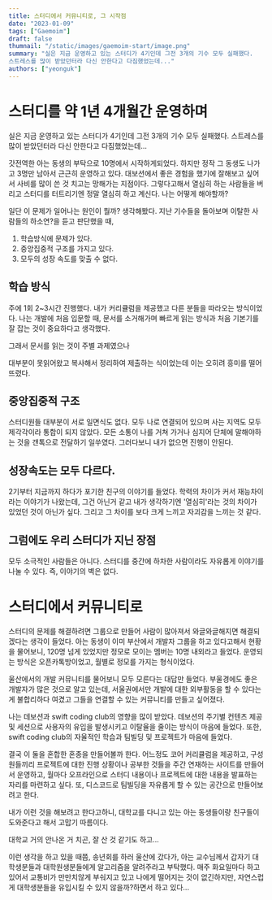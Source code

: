 ```yaml
---
title: 스터디에서 커뮤니티로, 그 시작점
date: "2023-01-09"
tags: ["Gaemoim"]
draft: false
thumnail: "/static/images/gaemoim-start/image.png"
summary: "실은 지금 운영하고 있는 스터디가 4기인데 그전 3개의 기수 모두 실패했다.
스트레스를 많이 받았던터라 다신 안한다고 다짐했었는데..."
authors: ["yeonguk"]
---
```


# 스터디를 약 1년 4개월간 운영하며

실은 지금 운영하고 있는 스터디가 4기인데 그전 3개의 기수 모두 실패했다.
스트레스를 많이 받았던터라 다신 안한다고 다짐했었는데...

갓전역한 아는 동생의 부탁으로 10명에서 시작하게되었다.
하지만 정작 그 동생도 나가고 3명만 남아서 근근히 운영하고 있다.
대보션에서 좋은 경험을 했기에 잘해보고 싶어서 사비를 많이 쓴 것 치고는 망해가는 지점이다.
그렇다고해서 열심히 하는 사람들을 버리고 스터디를 터트리기엔 정말 열심히 하고 계신다.
나는 어떻게 해야할까?

일단 이 문제가 일어나는 원인이 뭘까? 생각해봤다.
지난 기수들을 돌아보며 이탈한 사람들의 하소연?을 듣고 판단했을 때,

1. 학습방식에 문제가 있다.
2. 중앙집중적 구조를 가지고 있다.
3. 모두의 성장 속도를 맞출 수 없다.

## 학습 방식

주에 1회 2~3시간 진행했다. 내가 커리큘럼을 제공했고 다른 분들을 따라오는 방식이었다.
나는 개발에 처음 입문할 때, 문서를 소거해가며 빠르게 읽는 방식과
처음 기본기를 잘 잡는 것이 중요하다고 생각했다.

그래서 문서를 읽는 것이 주별 과제였으나

대부분이 못읽어왔고 복사해서 정리하여 제출하는 식이었는데 이는 오히려 흥미를 떨어뜨렸다.

## 중앙집중적 구조

스터디원들 대부분이 서로 일면식도 없다.
모두 나로 연결되어 있으며 사는 지역도 모두 제각각이라 통합이 되지 않았다.
모든 소통이 나를 거쳐 가거나 심지어 단체에 말해야하는 것을 갠톡으로 전달하기 일쑤였다.
그러다보니 내가 없으면 진행이 안된다.

## 성장속도는 모두 다르다.

2기부터 지금까지 하다가 포기한 친구의 이야기를 들었다.
학력의 차이가 커서 재능차이라는 이야기가 나왔는데,
그건 아닌거 같고 내가 생각하기엔 '열심히'라는 것의 차이가 있었던 것이 아닌가 싶다.
그리고 그 차이를 보다 크게 느끼고 자괴감을 느끼는 것 같다.

## 그럼에도 우리 스터디가 지닌 장점

모두 소극적인 사람들은 아니다.
스터디를 중간에 하차한 사람이라도 자유롭게 이야기를 나눌 수 있다.
즉, 이야기의 벽은 없다.

# 스터디에서 커뮤니티로

스터디의 문제를 해결하려면 그룹으로 만들어 사람이 많아져서 와글와글해지면 해결되겠다는 생각이 들었다.
아는 동생이 이미 부산에서 개발자 그룹을 하고 있다고해서 현황을 물어보니,
120명 넘게 있었지만 정모로 모이는 멤버는 10명 내외라고 들었다.
운영되는 방식은 오픈카톡방이었고, 월별로 정모를 가지는 형식이었다.

울산에서의 개발 커뮤니티를 물어보니 모두 모른다는 대답만 들었다.
부울경에도 좋은 개발자가 많은 것으로 알고 있는데,
서울권에서만 개발에 대한 외부활동을 할 수 있다는게 불합리하다 여겼고 그들을 연결할 수 있는 커뮤니티를 만들고 싶어졌다.

나는 데보션과 swift coding club의 영향을 많이 받았다.
데보션의 주기별 컨텐츠 제공 및 세션으로 사용자의 유입을 발생시키고 이탈율을 줄이는 방식이 마음에 들었다.
또한, swift coding club의 자율적인 학습과 팀빌딩 및 프로젝트가 마음에 들었다.

결국 이 둘을 혼합한 혼종을 만들어볼까 한다.
어느정도 코어 커리큘럼을 제공하고,
구성원들끼리 프로젝트에 대한 진행 상황이나 공부한 것들을 주간 연재하는 사이트를 만들어서 운영하고,
월마다 오프라인으로 스터디 내용이나 프로젝트에 대한 내용을 발표하는 자리를 마련하고 싶다.
또, 디스코드로 팀빌딩을 자유롭게 할 수 있는 공간으로 만들어보려고 한다.

내가 이런 것을 해보려고 한다고하니,
대학교를 다니고 있는 아는 동생들이랑 친구들이 도와준다고 해서 고맙기 따름이다.

대학교 거의 안나온 거 치곤, 잘 산 것 같기도 하고...

이런 생각을 하고 있을 때쯤,
송년회를 하러 울산에 갔다가,
아는 교수님께서 갑자기 대학생분들과 대학원생분들에게 알고리즘을 알려주라고 부탁했다.
매주 화요일마다 하고 있어서 교통비가 만만치않게 부숴지고 있고 나에게 떨어지는 것이 없긴하지만, 자연스럽게 대학생분들을 유입시킬 수 있지 않을까?하면서 하고 있다...
